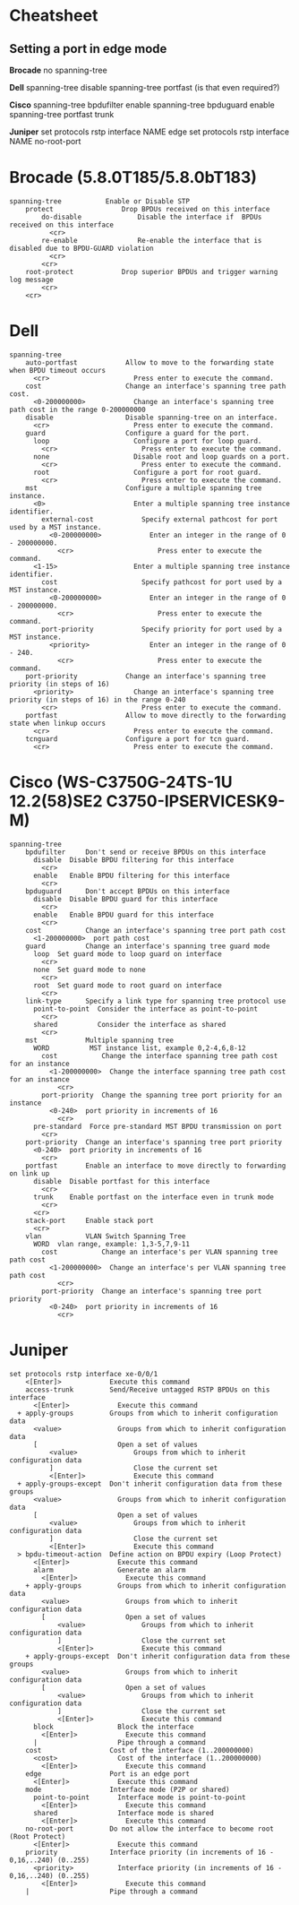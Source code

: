 Cheatsheet
==========

Setting a port in edge mode
---------------------------

**Brocade**
no spanning-tree

**Dell**
spanning-tree disable
spanning-tree portfast (is that even required?)

**Cisco**
spanning-tree bpdufilter enable
spanning-tree bpduguard enable
spanning-tree portfast trunk

**Juniper**
set protocols rstp interface NAME edge
set protocols rstp interface NAME no-root-port


Brocade (5.8.0T185/5.8.0bT183)
=======
    
    spanning-tree           Enable or Disable STP
        protect                 Drop BPDUs received on this interface
            do-disable              Disable the interface if  BPDUs received on this interface
              <cr>
            re-enable               Re-enable the interface that is disabled due to BPDU-GUARD violation
              <cr>
            <cr>
        root-protect            Drop superior BPDUs and trigger warning log message
            <cr>
        <cr>


Dell
====
    
    spanning-tree
        auto-portfast            Allow to move to the forwarding state when BPDU timeout occurs
          <cr>                     Press enter to execute the command.
        cost                     Change an interface's spanning tree path cost.
          <0-200000000>            Change an interface's spanning tree path cost in the range 0-200000000
        disable                  Disable spanning-tree on an interface.
          <cr>                     Press enter to execute the command.
        guard                    Configure a guard for the port.
          loop                     Configure a port for loop guard.
            <cr>                     Press enter to execute the command.
          none                     Disable root and loop guards on a port.
            <cr>                     Press enter to execute the command.
          root                     Configure a port for root guard.
            <cr>                     Press enter to execute the command.
        mst                      Configure a multiple spanning tree instance.
          <0>                      Enter a multiple spanning tree instance identifier.
            external-cost            Specify external pathcost for port used by a MST instance.
              <0-200000000>            Enter an integer in the range of 0 - 200000000.
                <cr>                     Press enter to execute the command.
          <1-15>                   Enter a multiple spanning tree instance identifier.
            cost                     Specify pathcost for port used by a MST instance.
              <0-200000000>            Enter an integer in the range of 0 - 200000000.
                <cr>                     Press enter to execute the command.
            port-priority            Specify priority for port used by a MST instance.
              <priority>               Enter an integer in the range of 0 - 240.
                <cr>                     Press enter to execute the command.
        port-priority            Change an interface's spanning tree priority (in steps of 16)
          <priority>               Change an interface's spanning tree priority (in steps of 16) in the range 0-240
            <cr>                     Press enter to execute the command.
        portfast                 Allow to move directly to the forwarding state when linkup occurs
          <cr>                     Press enter to execute the command.
        tcnguard                 Configure a port for tcn guard.
          <cr>                     Press enter to execute the command.
    


Cisco (WS-C3750G-24TS-1U  12.2(58)SE2           C3750-IPSERVICESK9-M)
=====================================================================
  
    spanning-tree
        bpdufilter     Don't send or receive BPDUs on this interface
          disable  Disable BPDU filtering for this interface
            <cr>
          enable   Enable BPDU filtering for this interface
            <cr>
        bpduguard      Don't accept BPDUs on this interface
          disable  Disable BPDU guard for this interface
            <cr>
          enable   Enable BPDU guard for this interface
            <cr>
        cost           Change an interface's spanning tree port path cost
          <1-200000000>  port path cost
        guard          Change an interface's spanning tree guard mode
          loop  Set guard mode to loop guard on interface
            <cr>
          none  Set guard mode to none
            <cr>
          root  Set guard mode to root guard on interface
            <cr>
        link-type      Specify a link type for spanning tree protocol use
          point-to-point  Consider the interface as point-to-point
            <cr>
          shared          Consider the interface as shared
            <cr>
        mst            Multiple spanning tree
          WORD          MST instance list, example 0,2-4,6,8-12
            cost           Change the interface spanning tree path cost for an instance
              <1-200000000>  Change the interface spanning tree path cost for an instance
                <cr>
            port-priority  Change the spanning tree port priority for an instance
              <0-240>  port priority in increments of 16
                <cr>
          pre-standard  Force pre-standard MST BPDU transmission on port
            <cr>
        port-priority  Change an interface's spanning tree port priority
          <0-240>  port priority in increments of 16
            <cr>
        portfast       Enable an interface to move directly to forwarding on link up
          disable  Disable portfast for this interface
            <cr>
          trunk    Enable portfast on the interface even in trunk mode
            <cr>
          <cr>
        stack-port     Enable stack port
          <cr>
        vlan           VLAN Switch Spanning Tree
          WORD  vlan range, example: 1,3-5,7,9-11
            cost           Change an interface's per VLAN spanning tree path cost
              <1-200000000>  Change an interface's per VLAN spanning tree path cost
                <cr>
            port-priority  Change an interface's spanning tree port priority
              <0-240>  port priority in increments of 16
                <cr>
                

Juniper
=======
    
    set protocols rstp interface xe-0/0/1
        <[Enter]>            Execute this command
        access-trunk         Send/Receive untagged RSTP BPDUs on this interface
          <[Enter]>            Execute this command
      + apply-groups         Groups from which to inherit configuration data
          <value>              Groups from which to inherit configuration data
          [                    Open a set of values
              <value>              Groups from which to inherit configuration data
              ]                    Close the current set
              <[Enter]>            Execute this command
      + apply-groups-except  Don't inherit configuration data from these groups
          <value>              Groups from which to inherit configuration data
          [                    Open a set of values
              <value>              Groups from which to inherit configuration data
              ]                    Close the current set
              <[Enter]>            Execute this command
      > bpdu-timeout-action  Define action on BPDU expiry (Loop Protect)
          <[Enter]>            Execute this command
          alarm                Generate an alarm
            <[Enter]>            Execute this command
        + apply-groups         Groups from which to inherit configuration data
            <value>              Groups from which to inherit configuration data
            [                    Open a set of values
                <value>              Groups from which to inherit configuration data
                ]                    Close the current set
                <[Enter]>            Execute this command
        + apply-groups-except  Don't inherit configuration data from these groups
            <value>              Groups from which to inherit configuration data
            [                    Open a set of values
                <value>              Groups from which to inherit configuration data
                ]                    Close the current set
                <[Enter]>            Execute this command
          block                Block the interface
            <[Enter]>            Execute this command
          |                    Pipe through a command
        cost                 Cost of the interface (1..200000000)
          <cost>               Cost of the interface (1..200000000)
            <[Enter]>            Execute this command
        edge                 Port is an edge port
          <[Enter]>            Execute this command
        mode                 Interface mode (P2P or shared)
          point-to-point       Interface mode is point-to-point
            <[Enter]>            Execute this command
          shared               Interface mode is shared
            <[Enter]>            Execute this command
        no-root-port         Do not allow the interface to become root (Root Protect)
          <[Enter]>            Execute this command
        priority             Interface priority (in increments of 16 - 0,16,..240) (0..255)
          <priority>           Interface priority (in increments of 16 - 0,16,..240) (0..255)
            <[Enter]>            Execute this command
        |                    Pipe through a command
        
        
        